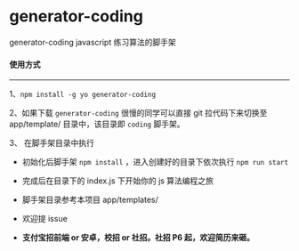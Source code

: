 # generator-coding
generator-coding  javascript 练习算法的脚手架

#### 使用方式

------

1、`` npm install -g yo generator-coding ``

2、如果下载 ``generator-coding`` 很慢的同学可以直接 git 拉代码下来切换至 app/template/ 目录中，该目录即 ``coding`` 脚手架。

3、 在脚手架目录中执行
* 初始化后脚手架     `` npm install ``  ，进入创建好的目录下依次执行    `` npm run start ``
* 完成后在目录下的 index.js 下开始你的 js 算法编程之旅
* 脚手架目录参考本项目 app/templates/
* 欢迎提 issue

* __支付宝招前端 or 安卓，校招 or 社招。社招 P6 起，欢迎简历来砸。__
